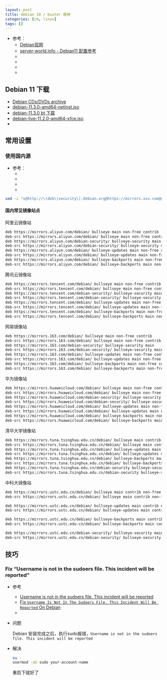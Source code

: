 ```yaml
---
layout: post
title: debian 10 / buster 使用
categories: [cm, linux]
tags: []
---
```


* 参考： 
    * [Debian官网](https://www.debian.org/)
    * [server-world.info - Debian11 配置参考](https://www.server-world.info/en/note?os=Debian_11&p=download)
    * []()
    * []()
    * []()
    * []()


## Debian 11 下载

* [Debian CDs/DVDs archive](https://cdimage.debian.org/cdimage/archive/)
* [debian-11.3.0-amd64-netinst.iso](https://laotzu.ftp.acc.umu.se/debian-cd/current/amd64/iso-cd/debian-11.3.0-amd64-netinst.iso)
* [debian-11.3.0 bt 下载](https://cdimage.debian.org/debian-cd/current-live/amd64/bt-hybrid/)
* [debian-live-11.2.0-amd64-xfce.iso](https://gemmei.ftp.acc.umu.se/cdimage/archive/11.2.0-live/amd64/iso-hybrid/debian-live-11.2.0-amd64-xfce.iso)
* []()


## 常用设置

### 使用国内源


* 参考： 
    * []()
    * []()
    * []()
    * []()

~~~sh
sed -i "s@http://\(deb\|security\).debian.org@https://mirrors.xxx.com@g" /etc/apt/sources.list
~~~

#### 国内常见镜像站点

阿里云镜像站 

~~~sh
deb https://mirrors.aliyun.com/debian/ bullseye main non-free contrib
deb-src https://mirrors.aliyun.com/debian/ bullseye main non-free contrib
deb https://mirrors.aliyun.com/debian-security/ bullseye-security main
deb-src https://mirrors.aliyun.com/debian-security/ bullseye-security main
deb https://mirrors.aliyun.com/debian/ bullseye-updates main non-free contrib
deb-src https://mirrors.aliyun.com/debian/ bullseye-updates main non-free contrib
deb https://mirrors.aliyun.com/debian/ bullseye-backports main non-free contrib
deb-src https://mirrors.aliyun.com/debian/ bullseye-backports main non-free contrib
~~~


腾讯云镜像站

~~~sh
deb https://mirrors.tencent.com/debian/ bullseye main non-free contrib
deb-src https://mirrors.tencent.com/debian/ bullseye main non-free contrib
deb https://mirrors.tencent.com/debian-security/ bullseye-security main
deb-src https://mirrors.tencent.com/debian-security/ bullseye-security main
deb https://mirrors.tencent.com/debian/ bullseye-updates main non-free contrib
deb-src https://mirrors.tencent.com/debian/ bullseye-updates main non-free contrib
deb https://mirrors.tencent.com/debian/ bullseye-backports main non-free contrib
deb-src https://mirrors.tencent.com/debian/ bullseye-backports main non-free contrib
~~~
 

网易镜像站 

~~~sh
deb https://mirrors.163.com/debian/ bullseye main non-free contrib
deb-src https://mirrors.163.com/debian/ bullseye main non-free contrib
deb https://mirrors.163.com/debian-security/ bullseye-security main
deb-src https://mirrors.163.com/debian-security/ bullseye-security main
deb https://mirrors.163.com/debian/ bullseye-updates main non-free contrib
deb-src https://mirrors.163.com/debian/ bullseye-updates main non-free contrib
deb https://mirrors.163.com/debian/ bullseye-backports main non-free contrib
deb-src https://mirrors.163.com/debian/ bullseye-backports main non-free contrib
~~~
 

华为镜像站

~~~sh
deb https://mirrors.huaweicloud.com/debian/ bullseye main non-free contrib
deb-src https://mirrors.huaweicloud.com/debian/ bullseye main non-free contrib
deb https://mirrors.huaweicloud.com/debian-security/ bullseye-security main
deb-src https://mirrors.huaweicloud.com/debian-security/ bullseye-security main
deb https://mirrors.huaweicloud.com/debian/ bullseye-updates main non-free contrib
deb-src https://mirrors.huaweicloud.com/debian/ bullseye-updates main non-free contrib
deb https://mirrors.huaweicloud.com/debian/ bullseye-backports main non-free contrib
deb-src https://mirrors.huaweicloud.com/debian/ bullseye-backports main non-free contrib
~~~
 

清华大学镜像站

~~~sh
deb https://mirrors.tuna.tsinghua.edu.cn/debian/ bullseye main contrib non-free
deb-src https://mirrors.tuna.tsinghua.edu.cn/debian/ bullseye main contrib non-free
deb https://mirrors.tuna.tsinghua.edu.cn/debian/ bullseye-updates main contrib non-free
deb-src https://mirrors.tuna.tsinghua.edu.cn/debian/ bullseye-updates main contrib non-free
deb https://mirrors.tuna.tsinghua.edu.cn/debian/ bullseye-backports main contrib non-free
deb-src https://mirrors.tuna.tsinghua.edu.cn/debian/ bullseye-backports main contrib non-free
deb https://mirrors.tuna.tsinghua.edu.cn/debian-security bullseye-security main contrib non-free
deb-src https://mirrors.tuna.tsinghua.edu.cn/debian-security bullseye-security main contrib non-free
~~~
 

中科大镜像站

~~~sh
deb https://mirrors.ustc.edu.cn/debian/ bullseye main contrib non-free
deb-src https://mirrors.ustc.edu.cn/debian/ bullseye main contrib non-free

deb https://mirrors.ustc.edu.cn/debian/ bullseye-updates main contrib non-free
deb-src https://mirrors.ustc.edu.cn/debian/ bullseye-updates main contrib non-free

deb https://mirrors.ustc.edu.cn/debian/ bullseye-backports main contrib non-free
deb-src https://mirrors.ustc.edu.cn/debian/ bullseye-backports main contrib non-free

deb https://mirrors.ustc.edu.cn/debian-security/ bullseye-security main contrib non-free
deb-src https://mirrors.ustc.edu.cn/debian-security/ bullseye-security main contrib non-free
~~~


## 技巧

### Fix “Username is not in the sudoers file. This incident will be reported”

* 参考
    * [Username is not in the sudoers file. This incident will be reported](https://unix.stackexchange.com/questions/179954/username-is-not-in-the-sudoers-file-this-incident-will-be-reported)
    * [Fix `Username Is Not In The Sudoers File. This Incident Will Be Reported` On Debian](https://www.linuxuprising.com/2019/09/fix-username-is-not-in-sudoers-file.html)
    * []()

* 问题

    Debian 安装完成之后，执行sudo报错，`Username is not in the sudoers file. This incident will be reported`

* 解决

    ~~~sh
    su -
    usermod -aG sudo your-account-name
    ~~~

    重启下就好了






























